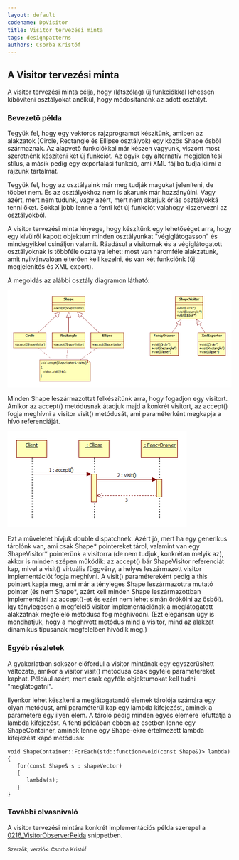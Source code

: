 ```yaml
---
layout: default
codename: DpVisitor
title: Visitor tervezési minta
tags: designpatterns
authors: Csorba Kristóf
---
```


## A Visitor tervezési minta

A visitor tervezési minta célja, hogy (látszólag) új funkciókkal lehessen kibővíteni osztályokat anélkül, hogy módosítanánk az adott osztályt.

### Bevezető példa

Tegyük fel, hogy egy vektoros rajzprogramot készítünk, amiben az alakzatok (Circle, Rectangle és Ellipse osztályok) egy közös Shape ősből származnak. Az alapvető funkciókkal már készen vagyunk, viszont most szeretnénk készíteni két új funkciót. Az egyik egy alternatív megjelenítési stílus, a másik pedig egy exportálási funkció, ami XML fájlba tudja kiírni a rajzunk tartalmát.

Tegyük fel, hogy az osztályaink már meg tudják magukat jeleníteni, de többet nem. És az osztályokhoz nem is akarunk már hozzányúlni. Vagy azért, mert nem tudunk, vagy azért, mert nem akarjuk óriás osztályokká tenni őket. Sokkal jobb lenne a fenti két új funkciót valahogy kiszervezni az osztályokból.

A visitor tervezési minta lényege, hogy készítünk egy lehetőséget arra, hogy egy kívülről kapott objektum minden osztályunkat "végiglátogasson" és mindegyikkel csináljon valamit. Ráadásul a visitornak és a végiglátogatott osztályoknak is többféle osztálya lehet: most van háromféle alakzatunk, amit nyilvánvalóan eltérően kell kezelni, és van két funkciónk (új megjelenítés és XML export).

A megoldás az alábbi osztály diagramon látható:

![](images/VisitorClassDiagram.png)

Minden Shape leszármazottat felkészítünk arra, hogy fogadjon egy visitort. Amikor az accept() metódusnak átadjuk majd a konkrét visitort, az accept() fogja meghívni a visitor visit() metódusát, ami paraméterként megkapja a hívó referenciáját.

![](images/VisitorSeqDiag.png)

Ezt a műveletet hívjuk double dispatchnek. Azért jó, mert ha egy generikus tárolónk van, ami csak Shape* pointereket tárol, valamint van egy ShapeVisitor* pointerünk a visitorra (de nem tudjuk, konkrétan melyik az), akkor is minden szépen működik: az accept() bár ShapeVisitor referenciát kap, mivel a visit() virtuális függvény, a helyes leszármazott visitor implementációt fogja meghívni. A visit() paramétereként pedig a this pointert kapja meg, ami már a tényleges Shape leszármazottra mutató pointer (és nem Shape*, azért kell minden Shape leszármazottban implementálni az accept()-et és ezért nem lehet simán örökölni az ősből). Így ténylegesen a megfelelő visitor implementációnak a meglátogatott alakzatnak megfelelő metódusa fog meghívódni. (Ezt elegánsan úgy is mondhatjuk, hogy a meghívott metódus mind a visitor, mind az alakzat dinamikus típusának megfelelően hívódik meg.)

### Egyéb részletek

A gyakorlatban sokszor előfordul a visitor mintának egy egyszerűsített változata, amikor a visitor visit() metódusa csak egyféle paramétereket kaphat. Például azért, mert csak egyféle objektumokat kell tudni "meglátogatni".

Ilyenkor lehet készíteni a meglátogatandó elemek tárolója számára egy olyan metódust, ami paraméterül kap egy lambda kifejezést, aminek a paramétere egy ilyen elem. A tároló pedig minden egyes elemére lefuttatja a lambda kifejezést. A fenti példában ebben az esetben lenne egy ShapeContainer, aminek lenne egy Shape-ekre értelmezett lambda kifejezést kapó metódusa:

    void ShapeContainer::ForEach(std::function<void(const Shape&)> lambda)
    {
       for(const Shape& s : shapeVector)
       {
          lambda(s);
       }
    }

### További olvasnivaló

A visitor tervezési mintára konkrét implementációs példa szerepel a [0216_VisitorObserverPelda](../0216_VisitorObserverPelda/0216_VisitorObserverPelda.html) snippetben.

<small>Szerzők, verziók: Csorba Kristóf</small>
